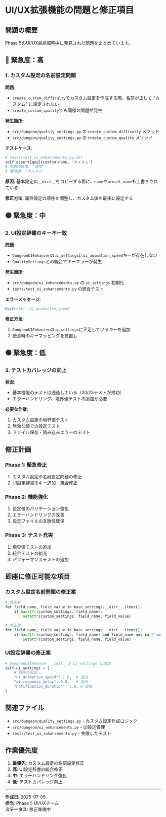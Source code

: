 # UI/UX拡張機能の問題と修正項目

## 問題の概要

Phase 5のUI/UX最終調整中に発見された問題をまとめています。

## 🔴 緊急度：高

### 1. カスタム設定の名前設定問題

**問題**:

- `create_custom_difficulty`でカスタム設定を作成する際、名前が正しく "カスタム" に設定されない
- `create_custom_quality`でも同様の問題が発生

**発生箇所**:

- `src/dungeon/quality_settings.py` の `create_custom_difficulty` メソッド
- `src/dungeon/quality_settings.py` の `create_custom_quality` メソッド

**テストケース**:

```python
# tests/test_ui_enhancements.py:267
self.assertEqual(custom.name, "カスタム")
# 実際の結果: "通常"
# 期待値: "カスタム"
```

**原因**:
基本設定の`__dict__`をコピーする際に、`name`や`preset_name`も上書きされている

**修正方法**:
属性設定の順序を調整し、カスタム値を最後に設定する

## 🟡 緊急度：中

### 2. UI設定辞書のキー不一致

**問題**:

- `DungeonUIEnhancer`の`ui_settings`に`ui_animation_speed`キーが存在しない
- `QualitySettings`との統合でキーエラーが発生

**発生箇所**:

- `src/dungeon/ui_enhancements.py` の `ui_settings` 初期化
- `tests/test_ui_enhancements.py` の統合テスト

**エラーメッセージ**:

```md
KeyError: 'ui_animation_speed'
```

**修正方法**:

1. `DungeonUIEnhancer`の`ui_settings`に不足しているキーを追加
2. 統合時のキーマッピングを見直し

## 🟢 緊急度：低

### 3. テストカバレッジの向上

**状況**:

- 基本機能のテストは通過している（20/23テストが成功）
- エラーハンドリング、境界値テストの追加が必要

**必要な作業**:

1. カスタム設定の境界値テスト
2. 無効な値での設定テスト
3. ファイル保存・読み込みエラーのテスト

## 修正計画

### Phase 1: 緊急修正

1. カスタム設定の名前設定問題の修正
2. UI設定辞書のキー追加・統合修正

### Phase 2: 機能強化

1. 設定値のバリデーション強化
2. エラーハンドリングの改善
3. 設定ファイルの互換性確保

### Phase 3: テスト充実

1. 境界値テストの追加
2. 統合テストの拡充
3. パフォーマンステストの追加

## 即座に修正可能な項目

### カスタム設定名前問題の修正案

```python
# 修正前
for field_name, field_value in base_settings.__dict__.items():
    if hasattr(custom_settings, field_name):
        setattr(custom_settings, field_name, field_value)

# 修正後  
for field_name, field_value in base_settings.__dict__.items():
    if hasattr(custom_settings, field_name) and field_name not in ['name', 'preset_name']:
        setattr(custom_settings, field_name, field_value)
```

### UI設定辞書の修正案

```python
# DungeonUIEnhancer.__init__の ui_settings に追加
self.ui_settings = {
    # 既存の設定...
    "ui_animation_speed": 1.0,  # 追加
    "ui_response_delay": 0.0,   # 追加
    "notification_duration": 3.0, # 追加
}
```

## 関連ファイル

- `src/dungeon/quality_settings.py` - カスタム設定作成ロジック
- `src/dungeon/ui_enhancements.py` - UI設定管理
- `tests/test_ui_enhancements.py` - 失敗したテスト

## 作業優先度

1. **最優先**: カスタム設定の名前設定修正
2. **高**: UI設定辞書の統合修正
3. **中**: エラーハンドリング強化
4. **低**: テストカバレッジ向上

---

**作成日**: 2025-07-05  
**担当**: Phase 5 UI/UXチーム  
**ステータス**: 修正準備中
